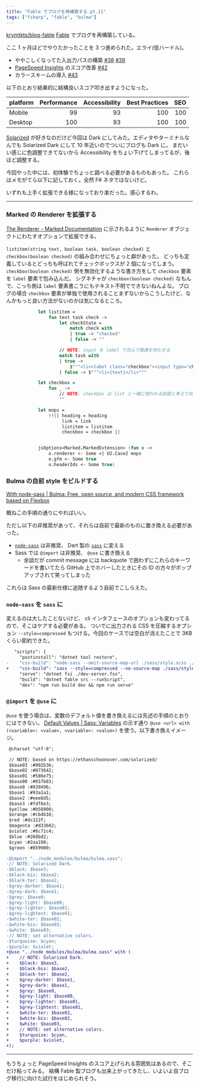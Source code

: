 ```yaml
---
title: "Fable でブログを再構築する pt.11"
tags: ["fsharp", "fable", "bulma"]
---
```


[krymtkts/blog-fable](https://github.com/krymtkts/blog-fable) [Fable](https://fable.io/) でブログを再構築している。

ここ 1 ヶ月ほどでやりたかったことを 3 つ進められた。エライ(低ハードル)。

- ややこしくなってた入出力パスの構築 [#38](https://github.com/krymtkts/blog-fable/pull/38) [#39](https://github.com/krymtkts/blog-fable/pull/39)
- [PageSpeed Insights](https://pagespeed.web.dev/analysis/https-krymtkts-github-io-blog-fable/vfo1picz8u?form_factor=mobile) のスコア改善 [#42](https://github.com/krymtkts/blog-fable/pull/42)
- カラースキームの導入 [#43](https://github.com/krymtkts/blog-fable/pull/43)

以下のとおり結果的に結構良いスコア叩き出すようになった。

| platform | Performance | Accessibility | Best Practices | SEO |
| -------- | ----------: | ------------: | -------------: | --: |
| Mobile   |          99 |            93 |            100 | 100 |
| Desktop  |         100 |            93 |            100 | 100 |

[Solarized](https://ethanschoonover.com/solarized/) が好きなのだけど今回は Dark にしてみた。エディタやターミナルなんでも Solarized Dark にして 10 年近いのでついにブログも Dark に。
まだいい感じに色調整できてないから Accessibility をちょい下げてしまってるが、後ほど調整する。

今回やった中には、初体験でちょっと調べる必要があるものもあった。
これらはメモがてら以下に記しておく。全然 F# ネタではないけど。

いずれも上手く拡張できる様になっており楽だった。感心するわ。

---

### Marked の Renderer を拡張する

[The Renderer - Marked Documentation](https://marked.js.org/using_pro#renderer) に示されるように `Renderer` オブジェクトにわたすオプションで拡張できる。

`listitem(string text, boolean task, boolean checked)` と `checkbox(boolean checked)` の組み合わせにちょっと癖があった。
どっちも定義しているとどっちも呼ばれてチェックボックスが 2 個になってしまう。
`checkbox(boolean checked)` 側を無効化するような書き方をして `checkbox` 要素を `label` 要素で包み込んだ。
シグネチャが `checkbox(boolean checked)` なもんで、こっち側は `label` 要素書こうにもテキスト不明でできないねんよな。
ブログの場合 `checkbox` 要素が単独で使用されることまずないからこうしたけど、なんかもっと良い方法がないのかは気になるところ。

```fsharp
            let listitem =
                fun text task check ->
                    let checkState =
                        match check with
                        | true -> "checked"
                        | false -> ""

                    // NOTE: input を label で包んで関連を持たせる
                    match task with
                    | true ->
                        $"""<li><label class="checkbox"><input type="checkbox" class="checkbox" disabled {checkState} />{text}</label></li>"""
                    | false -> $"""<li>{text}</li>"""

            let checkbox =
                fun _ ->
                    // NOTE: checkbox は list と一緒に使われる前提と考えて何も返さない
                    ""

            let mops =
                !!{| heading = heading
                     link = link
                     listitem = listitem
                     checkbox = checkbox |}


            jsOptions<Marked.MarkedExtension> (fun o ->
                o.renderer <- Some <| U2.Case2 mops
                o.gfm <- Some true
                o.headerIds <- Some true)
```

### Bulma の自前 style をビルドする

[With node-sass | Bulma: Free, open source, and modern CSS framework based on Flexbox](https://bulma.io/documentation/customize/with-node-sass/)

概ねこの手順の通りにやればいい。

ただし以下の非推奨があって、それらは自前で最新のものに置き換える必要があった。

- [`node-sass`](https://www.npmjs.com/package/node-sass) は非推奨、 Dart 製の [`sass`](https://www.npmjs.com/package/sass) に変える
- Sass では `@import` は非推奨、 `@use` に書き換える
  - 余談だが commit message には backquote で囲わずにこれらのキーワードを書いてたら GitHub 上でホバーしたときにその ID の方々がポップアップされて笑ってしまった

これらは Sass の最新仕様に追随するよう自前でこしらえた。

### `node-sass` を `sass` に

変えるのは大したことないけど、 cli インタフェースのオプションも変わってるので、そこはケアする必要がある。
ついでに出力される CSS を圧縮するオプション `--style=compressed` もつける。今回のケースでは空白が消えたことで 3KB くらい節約できた。

```patch
   "scripts": {
     "postinstall": "dotnet tool restore",
-    "css-build": "node-sass --omit-source-map-url ./sass/style.scss ./docs/blog-fable/css/style.css",
+    "css-build": "sass --style=compressed --no-source-map ./sass/style.scss ./docs/blog-fable/css/style.css",
     "serve": "dotnet fsi ./dev-server.fsx",
     "build": "dotnet fable src --runScript",
     "dev": "npm run build dev && npm run serve"
```

### `@import` を `@use` に

`@use` を使う場合は、変数のデフォルト値を書き換えるには先述の手順のとおりにはできない。
[Default Values | Sass: Variables](https://sass-lang.com/documentation/variables/#default-values) の示す通り `@use <url> with (<variable>: <value>, <variable>: <value>)` を使う。以下書き換えイメージ。

```patch
 @charset "utf-8";

 // NOTE: based on https://ethanschoonover.com/solarized/
 $base03 :#002b36;
 $base02 :#073642;
 $base01 :#586e75;
 $base00 :#657b83;
 $base0 :#839496;
 $base1 :#93a1a1;
 $base2 :#eee8d5;
 $base3 :#fdf6e3;
 $yellow :#b58900;
 $orange :#cb4b16;
 $red :#dc322f;
 $magenta :#d33682;
 $violet :#6c71c4;
 $blue :#268bd2;
 $cyan :#2aa198;
 $green :#859900;

-@import "../node_modules/bulma/bulma.sass";
-// NOTE: Solarized Dark.
-$black: $base3;
-$black-bis: $base2;
-$black-ter: $base2;
-$grey-darker: $base1;
-$grey-dark: $base1;
-$grey: $base0;
-$grey-light: $base00;
-$grey-lighter: $base01;
-$grey-lightest: $base01;
-$white-ter: $base02;
-$white-bis: $base02;
-$white: $base03;
-// NOTE: set alternative colors.
-$turquoise: $cyan;
-$purple: $violet;
+@use "../node_modules/bulma/bulma.sass" with (
+    // NOTE: Solarized Dark.
+    $black: $base3,
+    $black-bis: $base2,
+    $black-ter: $base2,
+    $grey-darker: $base1,
+    $grey-dark: $base1,
+    $grey: $base0,
+    $grey-light: $base00,
+    $grey-lighter: $base01,
+    $grey-lightest: $base01,
+    $white-ter: $base02,
+    $white-bis: $base02,
+    $white: $base03,
+    // NOTE: set alternative colors.
+    $turquoise: $cyan,
+    $purple: $violet,
+);
```

---

もうちょっと PageSpeed Insights のスコア上げられる雰囲気はあるので、そこだけ粘ってみる。
結構 Fable 製ブログも出来上がってきたし、いよいよ自ブログ移行に向けた試行をはじめられそう。
